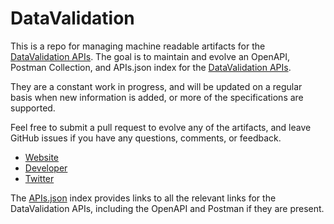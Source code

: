 # DataValidationThis is a repo for managing machine readable artifacts for the [DataValidation APIs](https://developer.datavalidation.com). The goal is to maintain and evolve an OpenAPI, Postman Collection, and APIs.json index for the [DataValidation APIs](https://developer.datavalidation.com).They are a constant work in progress, and will be updated on a regular basis when new information is added, or more of the specifications are supported.Feel free to submit a pull request to evolve any of the artifacts, and leave GitHub issues if you have any questions, comments, or feedback.- [Website](https://developer.datavalidation.com)- [Developer](https://developer.datavalidation.com)- [Twitter](https://twitter.com/datavalidation)The [APIs.json](https://github.com/api-evangelist/datavalidation/blob/master/apis.json) index provides links to all the relevant links for the DataValidation APIs, including the OpenAPI and Postman if they are present.